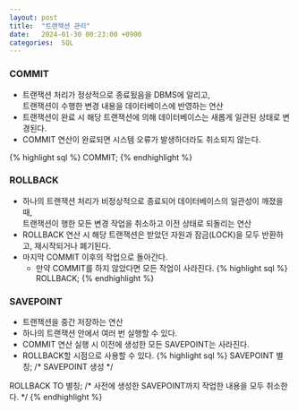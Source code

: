 ```yaml
---
layout: post
title:  "트랜잭션 관리"
date:   2024-01-30 00:23:00 +0900
categories:  SQL
---
```


### COMMIT

- 트랜잭션 처리가 정상적으로 종료됬음을 DBMS에 알리고,  
트랜잭션이 수행한 변경 내용을 데이터베이스에 반영하는 연산
- 트랜잭션이 완료 시 해당 트랜잭션에 의해 데이터베이스는 새롭게 일관된 상태로 변경된다.
- COMMIT 연산이 완료되면 시스템 오류가 발생하더라도 취소되지 않는다.

{% highlight sql %}
COMMIT;
{% endhighlight %}

### ROLLBACK

- 하나의 트랜잭션 처리가 비정상적으로 종료되어 데이터베이스의 일관성이 깨졌을 때,  
트랜잭션이 행한 모든 변경 작업을 취소하고 이전 상태로 되돌리는 연산
- ROLLBACK 연산 시 해당 트랜잭션은 받았던 자원과 잠금(LOCK)을 모두 반환하고, 재시작되거나 폐기된다.
- 마지막 COMMIT 이후의 작업으로 돌아간다.
    - 만약 COMMIT를 하지 않았다면 모든 작업이 사라진다.
{% highlight sql %}
ROLLBACK;
{% endhighlight %}

### SAVEPOINT

- 트랜잭션을 중간 저장하는 연산
- 하나의 트랜잭션 안에서 여러 번 실행할 수 있다.
- COMMIT 연산 실행 시 이전에 생성한 모든 SAVEPOINT는 사라진다.
- ROLLBACK할 시점으로 사용할 수 있다.
{% highlight sql %}
SAVEPOINT 별칭; /* SAVEPOINT 생성 */

ROLLBACK TO 별칭; /* 사전에 생성한 SAVEPOINT까지 작업한 내용을 모두 취소한다. */
{% endhighlight %}